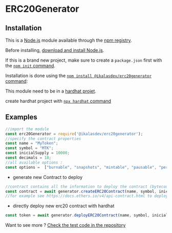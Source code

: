 # ERC20Generator


## Installation

This is a [Node.js](https://nodejs.org/en/) module available through the
[npm registry](https://www.npmjs.com/).

Before installing, [download and install Node.js](https://nodejs.org/en/download/).

If this is a brand new project, make sure to create a `package.json` first with
the [`npm init` command](https://docs.npmjs.com/creating-a-package-json-file).

Installation is done using the
[`npm install @ikalasdev/erc20generator` command](https://docs.npmjs.com/getting-started/installing-npm-packages-locally):


This module need to be in a [hardhat projet](https://hardhat.org/getting-started/).

create hardhat project with 
[`npx hardhat` command](https://hardhat.org/getting-started/)


## Examples

```js
//import the module
const erc20Generator = require('@ikalasdev/erc20generator');
//specify the contract properties
const name = "MyToken";
const symbol = "MTK";
const inicialSupply = 10000;
const decimals = 18;
//all available options :
const options =  ["burnable", "snapshots", "mintable", "pausable", "permit", "vote", "flashminting"];
```

- generate new Contract to deploy
```js
//contract contains all the information to deploy the contract (bytecode, abi, ...)
const contract = await generator.createERC20Contract(name, symbol, inicialSupply, decimals, options);
//for example see https://docs.ethers.io/v4/api-contract.html to deploy it 
```

- directly deploy new erc20 contract with hardhat
```js
const token = await generator.deployERC20Contract(name, symbol, inicialSupply, decimals, options);
```
  
Want to see more ? [Check the test code in the repository](https://github.com/ikalasdev/ERC20Generator)



